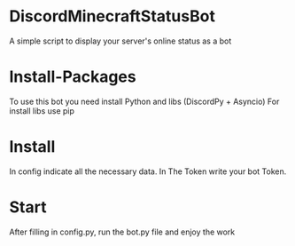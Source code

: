 # DiscordMinecraftStatusBot
A simple script to display your server's online status as a bot 


# Install-Packages
To use this bot you need install Python and libs (DiscordPy + Asyncio)
For install libs use pip

# Install
In config indicate all the necessary data. In The Token write your bot Token.


# Start
After filling in config.py, run the bot.py file and enjoy the work



